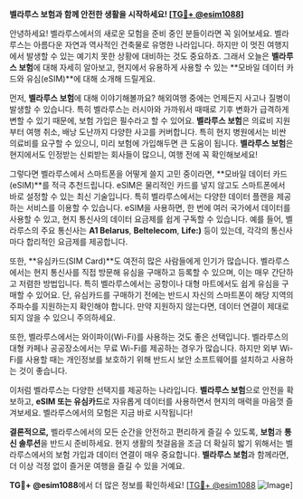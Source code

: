 **벨라루스 보험과 함께 안전한 생활을 시작하세요! [[TG💪+ @esim1088](https://t.me/s/esim1088)]**

안녕하세요! 벨라루스에서의 새로운 모험을 준비 중인 분들이라면 꼭 읽어보세요. 벨라루스는 아름다운 자연과 역사적인 건축물로 유명한 나라입니다. 하지만 이 멋진 여행지에서 발생할 수 있는 예기치 못한 상황에 대비하는 것도 중요하죠. 그래서 오늘은 **벨라루스 보험**에 대해 자세히 알아보고, 현지에서 유용하게 사용할 수 있는 **모바일 데이터 카드와 유심(eSIM)**에 대해 소개해 드릴게요.

먼저, **벨라루스 보험**에 대해 이야기해볼까요? 해외여행 중에는 언제든지 사고나 질병이 발생할 수 있습니다. 특히 벨라루스는 러시아와 가까워서 때때로 기후 변화가 급격하게 변할 수 있기 때문에, 보험 가입은 필수라고 할 수 있어요. **벨라루스 보험**은 의료비 지원부터 여행 취소, 배낭 도난까지 다양한 사고를 커버합니다. 특히 현지 병원에서는 비싼 의료비를 요구할 수 있으니, 미리 보험에 가입해두면 큰 도움이 됩니다. **벨라루스 보험**은 현지에서도 인정받는 신뢰받는 회사들이 많으니, 여행 전에 꼭 확인해보세요!

그렇다면 벨라루스에서 스마트폰을 어떻게 쓸지 고민 중이라면, **모바일 데이터 카드(eSIM)**를 적극 추천드립니다. eSIM은 물리적인 카드를 넣지 않고도 스마트폰에서 바로 설정할 수 있는 최신 기술입니다. 특히 벨라루스에서는 다양한 데이터 플랜을 제공하는 서비스를 이용할 수 있습니다. eSIM을 사용하면, 한 번에 여러 국가에서 데이터를 사용할 수 있고, 현지 통신사의 데이터 요금제를 쉽게 구독할 수 있습니다. 예를 들어, 벨라루스의 주요 통신사는 **A1 Belarus**, **Beltelecom**, **Life:)** 등이 있는데, 각각의 통신사마다 합리적인 요금제를 제공합니다.

또한, **유심카드(SIM Card)**도 여전히 많은 사람들에게 인기가 많습니다. 벨라루스에서는 현지 통신사를 직접 방문해 유심을 구매하고 등록할 수 있으며, 이는 매우 간단하고 저렴한 방법입니다. 특히 벨라루스에서는 공항이나 대형 마트에서도 쉽게 유심을 구매할 수 있어요. 단, 유심카드를 구매하기 전에는 반드시 자신의 스마트폰이 해당 지역의 주파수를 지원하는지 확인해야 합니다. 만약 지원하지 않는다면, 데이터 연결이 제대로 되지 않을 수 있으니 주의하세요.

또한, 벨라루스에서는 와이파이(Wi-Fi)를 사용하는 것도 좋은 선택입니다. 벨라루스의 대형 카페나 공공장소에서는 무료 Wi-Fi를 제공하는 경우가 많습니다. 하지만 외부 Wi-Fi를 사용할 때는 개인정보를 보호하기 위해 반드시 보안 소프트웨어를 설치하고 사용하는 것이 좋습니다.

이처럼 벨라루스는 다양한 선택지를 제공하는 나라입니다. **벨라루스 보험**으로 안전을 확보하고, **eSIM 또는 유심카드**로 자유롭게 데이터를 사용하면서 현지의 매력을 마음껏 즐겨보세요. 벨라루스에서의 모험은 지금 바로 시작됩니다!

**결론적으로,** 벨라루스에서의 모든 순간을 안전하고 편리하게 즐길 수 있도록, **보험**과 **통신 솔루션**을 반드시 준비하세요. 현지 생활의 첫걸음을 조금 더 확실히 밟기 위해서는 벨라루스에서의 보험 가입과 데이터 연결이 매우 중요합니다. **벨라루스 보험**과 함께라면, 더 이상 걱정 없이 즐거운 여행을 즐길 수 있을 거예요.

**TG💪+ @esim1088**에서 더 많은 정보를 확인하세요! [[TG💪+ @esim1088](https://t.me/s/esim1088) ![Image](https://i.postimg.cc/Y0z9fWf4/image.png)]
